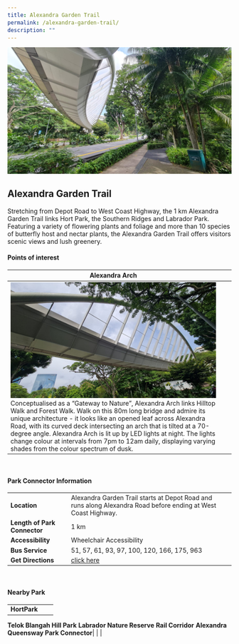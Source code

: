 ```yaml
---
title: Alexandra Garden Trail
permalink: /alexandra-garden-trail/
description: ""
---
```

![](/images/alexandra%20garden%20trail%20.jpg)

## Alexandra Garden Trail

Stretching from Depot Road to West Coast Highway, the 1 km Alexandra Garden Trail links Hort Park, the Southern Ridges and Labrador Park. Featuring a variety of flowering plants and foliage and more than 10 species of butterfly host and nectar plants, the Alexandra Garden Trail offers visitors scenic views and lush greenery.


#### Points of interest

| **Alexandra Arch** | |  |
| -------- | -------- | -------- |
|![](/images/alexandra%20arch%203.jpg) Conceptualised as a “Gateway to Nature”, Alexandra Arch links Hilltop Walk and Forest Walk. Walk on this 80m long bridge and admire its unique architecture - it looks like an opened leaf across Alexandra Road, with its curved deck intersecting an arch that is tilted at a 70-degree angle. Alexandra Arch is lit up by LED lights at night. The lights change colour at intervals from 7pm to 12am daily, displaying varying shades from the colour spectrum of dusk. | | |

<br>

#### Park Connector Information

|  |  |  |
| -------- | -------- | -------- |
| **Location** | Alexandra Garden Trail starts at Depot Road and runs along Alexandra Road before ending at West Coast Highway.|  |
| **Length of Park Connector** | 1 km  |  |
| **Accessibility** | Wheelchair Accessibility| |
| **Bus Service** | 51, 57, 61, 93, 97, 100, 120, 166, 175, 963 | |
| **Get Directions** | [click here](https://www.onemap.gov.sg/v2/?lat=1.27709992068494&amp;lng=103.802697759967) | |

<br>

#### Nearby Park

|   |  |  |
| -------- | -------- | -------- |
| **HortPark**
**Telok Blangah Hill Park**
**Labrador Nature Reserve**
**Rail Corridor**
**Alexandra Queensway Park Connector**| | |